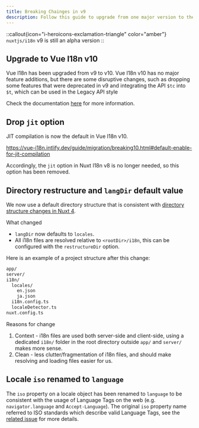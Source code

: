 ```yaml
---
title: Breaking Chainges in v9
description: Follow this guide to upgrade from one major version to the other.
---
```


::callout{icon="i-heroicons-exclamation-triangle" color="amber"}
`nuxtjs/i18n` v9 is still an alpha version
::

## Upgrade to Vue I18n v10

Vue I18n has been upgraded from v9 to v10. Vue I18n v10 has no major feature additions, but there are some disruptive changes, such as dropping some features that were deprecated in v9 and integrating the API `$tc` into `$t`, which can be used in the Legacy API style 

Check the documentation [here](https://vue-i18n.intlify.dev/guide/migration/breaking10.html#change-t-and-t-overloaded-signature-for-legacy-api-mode) for more information.


## Drop `jit` option

JIT compilation is now the default in Vue I18n v10. 

https://vue-i18n.intlify.dev/guide/migration/breaking10.html#default-enable-for-jit-compilation

Accordingly, the `jit` option in Nuxt I18n v8 is no longer needed, so this option has been removed.

## Directory restructure and `langDir` default value

We now use a default directory structure that is consistent with [directory structure changes in Nuxt 4](https://nuxt.com/docs/getting-started/upgrade#new-directory-structure).

What changed
  * `langDir` now defaults to `locales`.
  * All i18n files are resolved relative to `<rootDir>/i18n`, this can be configured with the `restructureDir` option.

Here is an example of a project structure after this change:

```sh
app/
server/
i18n/
  locales/
    en.json
    ja.json
  i18n.config.ts
  localeDetector.ts
nuxt.config.ts
```

Reasons for change
  1. Context - i18n files are used both server-side and client-side, using a dedicated `i18n/` folder in the root directory outside `app/` and `server/` makes more sense.
  2. Clean - less clutter/fragmentation of i18n files, and should make resolving and loading files easier for us.

## Locale `iso` renamed to `language`

The `iso` property on a locale object has been renamed to `language` to be consistent with the usage of Language Tags on the web (e.g. `navigator.language` and `Accept-Language`). The original `iso` property name referred to ISO standards which describe valid Language Tags, see the [related issue](https://github.com/nuxt-modules/i18n/issues/2449) for more details.